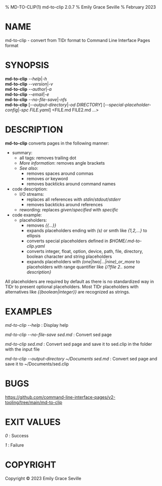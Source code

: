 % MD-TO-CLIP(1) md-to-clip 2.0.7
% Emily Grace Seville
% February 2023

# NAME

md-to-clip - convert from TlDr format to Command Line Interface Pages format

# SYNOPSIS

**md-to-clip** *--help*|*-h*\
**md-to-clip** *--version*|*-v*\
**md-to-clip** *--author*|*-a*\
**md-to-clip** *--email*|*-e*\
**md-to-clip** *--no-file-save*|*-nfs*\
**md-to-clip** [*--output-directory*|*-od* *DIRECTORY*] [*--special-placeholder-config*|*-spc* *FILE.yaml*] <FILE.md FILE2.md ...>

# DESCRIPTION

**md-to-clip** converts pages in the following manner:

- summary:
  - all tags: removes trailing dot
  - *More information*: removes angle brackets
  - *See also*:
    - removes spaces around commas
    - removes *or* keyword
    - removes backticks around command names
- code description:
  - I/O streams:
    - replaces all references with *stdin*/*stdout*/*stderr*
    - removes backticks around references
  - rewording: replaces *given*/*specified* with *specific*
- code example:
  - placeholders:
    - removes *{{...}}*
    - expands placeholders ending with *(s)* or smth like *{1,2,...}* to ellipsis
    - converts special placeholders defined in *$HOME/.md-to-clip.yaml*
    - converts integer, float, option, device, path, file, directory, boolean
      character and string placeholders
    - expands placeholders with *(one|two|...|nine)_or_more* to placeholders with
      range quantifier like *{/?file 2.. some description}*

All placeholders are required by default as there is no standardized way in TlDr
to present optional placeholders. Most TlDr placeholders with alternatives like
*{{boolean|integer}}* are recognized as strings.

# EXAMPLES

*md-to-clip --help*
: Display help

*md-to-clip --no-file-save sed.md*
: Convert sed page

*md-to-clip sed.md*
: Convert sed page and save it to sed.clip in the folder with the input file

*md-to-clip --output-directory ~/Documents sed.md*
: Convert sed page and save it to ~/Documents/sed.clip

# BUGS

https://github.com/command-line-interface-pages/v2-tooling/tree/main/md-to-clip

# EXIT VALUES

*0*
: Success

*1*
: Failure

# COPYRIGHT
Copyright ©️ 2023 Emily Grace Seville
